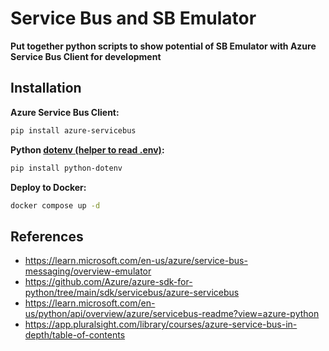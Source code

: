 # Service Bus and SB Emulator

**Put together python scripts to show potential of SB Emulator with Azure Service Bus Client for development**

## Installation

**Azure Service Bus Client:**
```bash
pip install azure-servicebus
```

**Python [dotenv (helper to read .env)](https://pypi.org/project/python-dotenv/):**
```bash
pip install python-dotenv
```

**Deploy to Docker:**
```bash
docker compose up -d
```

## References

- https://learn.microsoft.com/en-us/azure/service-bus-messaging/overview-emulator
- https://github.com/Azure/azure-sdk-for-python/tree/main/sdk/servicebus/azure-servicebus
- https://learn.microsoft.com/en-us/python/api/overview/azure/servicebus-readme?view=azure-python
- https://app.pluralsight.com/library/courses/azure-service-bus-in-depth/table-of-contents




